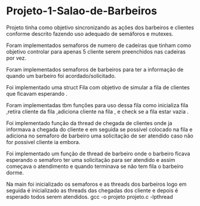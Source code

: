# Projeto-1-Salao-de-Barbeiros

Projeto tinha como objetivo sincronizando as ações dos barbeiros e clientes conforme descrito fazendo uso adequado de semáforos e mutexes.


Foram implementados semaforos de numero de cadeiras que tinham como objetivo controlar para apenas 5 cliente serem preenchidos nas cadeiras por vez.

Foram implementados semaforos de barbeiros para ter a informação de quando um barbeiro foi acordado/solicitado.

Foi implementado uma struct Fila com objetivo de simular a fila de clientes que ficavam esperando .

Foram implementadas tbm funções para uso dessa fila como inicializa fila ,retira cliente da fila ,adiciona cliente na fila , e check se a fila estar vazia .

Foi implementado função da thread de chegada de clientes onde ja informava a chegada do cliente e em seguida se possivel colocado na fila e adiciona no semaforo de barbeiro uma solicitação de ser atendido caso não for possivel cliente ia embora.

Foi implementado um função de thread de barbeiro onde o barbeiro ficava esperando o semaforo ter uma solicitação para ser atendido e assim começava o atendimento e quando terminava se não tem fila o barbeiro dorme.

Na main foi inicializado os semaforos e as threads dos barbeiros logo em seguida é inicializado as threads das chegadas dos cliente e depois é esperado todos serem atendidos.
gcc -o projeto projeto.c -lpthread

